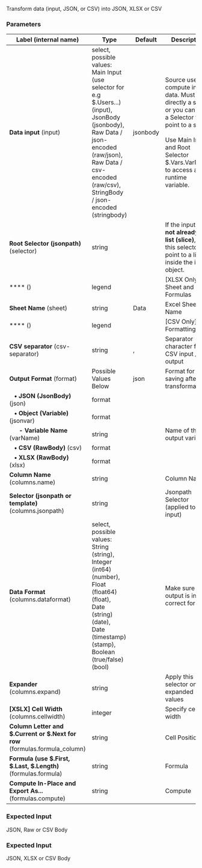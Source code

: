 
 Transform data (input, JSON, or CSV) into JSON, XLSX or CSV

### Parameters
|Label (internal name)|Type|Default|Description|
|---|---|---|---|
|**Data input** (input)|select, possible values: Main Input (use selector for e.g $.Users...) (input),<br/>JsonBody (jsonbody),<br/>Raw Data / json-encoded (raw/json),<br/>Raw Data / csv-encoded (raw/csv),<br/>StringBody / json-encoded (stringbody)|jsonbody|Source used to compute input data. Must be directly a slice, or you can use a Selector to point to a slice.<br/><br/> Use Main Input and Root Selector $.Vars.VarName to access a runtime variable.|
|**Root Selector (jsonpath)** (selector)|string|<no value>|If the input is **not already a list (slice)**, use this selector to point to a list inside the input object.|
|**** ()|legend|<no value>|[XLSX Only] Sheet and Formulas|
|**Sheet Name** (sheet)|string|Data|Excel Sheet Name|
|**** ()|legend|<no value>|[CSV Only] Formatting|
|**CSV separator** (csv-separator)|string|,|Separator character for CSV input / output|
|**Output Format** (format)|Possible Values Below|json|Format for saving after transformation|
|**&nbsp;&nbsp;&nbsp;&bull; JSON (JsonBody)** (json)|format|<no value>||
|**&nbsp;&nbsp;&nbsp;&bull; Object (Variable)** (jsonvar)|format|<no value>||
|**&nbsp;&nbsp;&nbsp;&nbsp;&nbsp;&nbsp;- Variable Name** (varName)|string|<no value>|Name of the output variable|
|**&nbsp;&nbsp;&nbsp;&bull; CSV (RawBody)** (csv)|format|<no value>||
|**&nbsp;&nbsp;&nbsp;&bull; XLSX (RawBody)** (xlsx)|format|<no value>||
|**Column Name** (columns.name)|string|<no value>|Column Name|
|**Selector (jsonpath or template)** (columns.jsonpath)|string|<no value>|Jsonpath Selector (applied to input)|
|**Data Format** (columns.dataformat)|select, possible values: String (string),<br/>Integer (int64) (number),<br/>Float (float64) (float),<br/>Date (string) (date),<br/>Date (timestamp) (stamp),<br/>Boolean (true/false) (bool)|<no value>|Make sure output is in the correct format|
|**Expander** (columns.expand)|string||Apply this selector on the expanded values|
|**[XSLX] Cell Width** (columns.cellwidth)|integer|<no value>|Specify cell width|
|**Column Letter and $.Current or $.Next for row** (formulas.formula_column)|string|<no value>|Cell Position|
|**Formula (use $.First, $.Last, $.Length)** (formulas.formula)|string|<no value>|Formula|
|**Compute In-Place and Export As...** (formulas.compute)|string|<no value>|Compute|



### Expected Input
JSON, Raw or CSV Body


### Expected Input
JSON, XLSX or CSV Body


